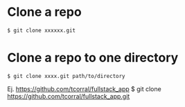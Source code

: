 # Clone a repo
    $ git clone xxxxxx.git
# Clone a repo to one directory
    $ git clone xxxx.git path/to/directory

Ej. https://github.com/tcorral/fullstack_app
    $ git clone https://github.com/tcorral/fullstack_app.git